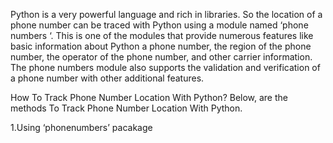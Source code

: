 Python is a very powerful language and rich in libraries. So the location of a phone number can be traced with Python using a module named ‘phone numbers ‘. This is one of the modules that provide numerous features like basic information about Python a phone number, the region of the phone number, the operator of the phone number, and other carrier information. The phone numbers module also supports the validation and verification of a phone number with other additional features.

How To Track Phone Number Location With Python?
Below, are the methods To Track Phone Number Location With Python.

1.Using ‘phonenumbers’ pacakage
